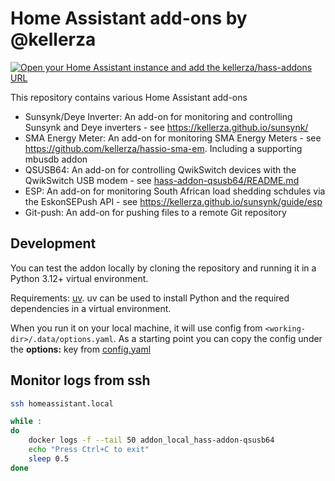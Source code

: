 # Home Assistant add-ons by @kellerza

[![Open your Home Assistant instance and add the kellerza/hass-addons URL](https://my.home-assistant.io/badges/supervisor_add_addon_repository.svg)](https://my.home-assistant.io/redirect/supervisor_add_addon_repository/?repository_url=https%3A%2F%2Fgithub.com%2Fkellerza%2Fhass-addons)

This repository contains various Home Assistant add-ons

- Sunsynk/Deye Inverter: An add-on for monitoring and controlling Sunsynk and Deye inverters - see <https://kellerza.github.io/sunsynk/>
- SMA Energy Meter: An add-on for monitoring SMA Energy Meters - see <https://github.com/kellerza/hassio-sma-em>. Including a supporting mbusdb addon
- QSUSB64: An add-on for controlling QwikSwitch devices with the QwikSwitch USB modem - see [hass-addon-qsusb64/README.md](hass-addon-qsusb64/README.md)
- ESP: An add-on for monitoring South African load shedding schdules via the EskonSEPush API - see <https://kellerza.github.io/sunsynk/guide/esp>
- Git-push: An add-on for pushing files to a remote Git repository

## Development

You can test the addon locally by cloning the repository and running it in a Python 3.12+ virtual environment.

Requirements: [uv](https://docs.astral.sh/uv/getting-started/). uv can be used to install Python and the required dependencies in a virtual environment.

When you run it on your local machine, it will use config from `<working-dir>/.data/options.yaml`. As a starting point you can copy the config under the **options:** key from [config.yaml](./hass-addon-qsusb64/config)

## Monitor logs from ssh

```bash
ssh homeassistant.local

while :
do
    docker logs -f --tail 50 addon_local_hass-addon-qsusb64
    echo "Press Ctrl+C to exit"
    sleep 0.5
done
```
